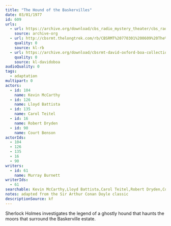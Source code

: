 ```yaml
---
title: "The Hound of the Baskervilles"
date: 03/01/1977
id: 609
urls: 
  - url: https://archive.org/download/cbs_radio_mystery_theater/cbs_radio_mystery_theater-0601-0650.zip/cbs_radio_mystery_theater-0601-0650%2Fcbsrmt_0609_the_hound_of_the_baskervilles.mp3
    source: archive-org
  - url: http://cbsrmt.thelongtrek.com/rb/CBSRMT%20770301%200609%20The%20Hound%20of%20the%20Baskervilles_wbbm_rb%20levels.mp3
    quality: 0
    source: kl-rb
  - url: https://archive.org/download/cbsrmt-david-oxford-boa-collection/CBSRMT-770301-0609-The-Hound-of-the-Baskervilles-(128-48)_WBBM-JE-{BoA}.mp3
    quality: 0
    source: kl-davidoboa
audioQuality: 0
tags: 
  - adaptation
multipart: 0
actors:  
  - id: 104
    name: Kevin McCarthy  
  - id: 126
    name: Lloyd Battista  
  - id: 135
    name: Carol Teitel  
  - id: 16
    name: Robert Dryden  
  - id: 90
    name: Court Benson
actorIds:  
  - 104  
  - 126  
  - 135  
  - 16  
  - 90
writers:  
  - id: 61
    name: Murray Burnett
writerIds:  
  - 61
searchable: Kevin McCarthy,Lloyd Battista,Carol Teitel,Robert Dryden,Court Benson Murray Burnett
notes: adapted from the Sir Arthur Conan Doyle classic
descriptionSource: kf
---
```

Sherlock Holmes investigates the legend of a ghostly hound that haunts the moors that surround the Baskerville estate.